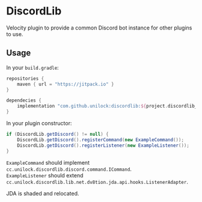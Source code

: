 # DiscordLib

Velocity plugin to provide a common Discord bot instance for other plugins to use.

## Usage

In your `build.gradle`:

```groovy
repositories {
    maven { url = "https://jitpack.io" }
}

dependecies {
    implementation "com.github.unilock:discordlib:${project.discordlib_version}"
}
```

In your plugin constructor:

```java
if (DiscordLib.getDiscord() != null) {
    DiscordLib.getDiscord().registerCommand(new ExampleCommand());
    DiscordLib.getDiscord().registerListener(new ExampleListener());
}
```

`ExampleCommand` should implement `cc.unilock.discordlib.discord.command.ICommand`.  
`ExampleListener` should extend `cc.unilock.discordlib.lib.net.dv8tion.jda.api.hooks.ListenerAdapter`.

JDA is shaded and relocated.